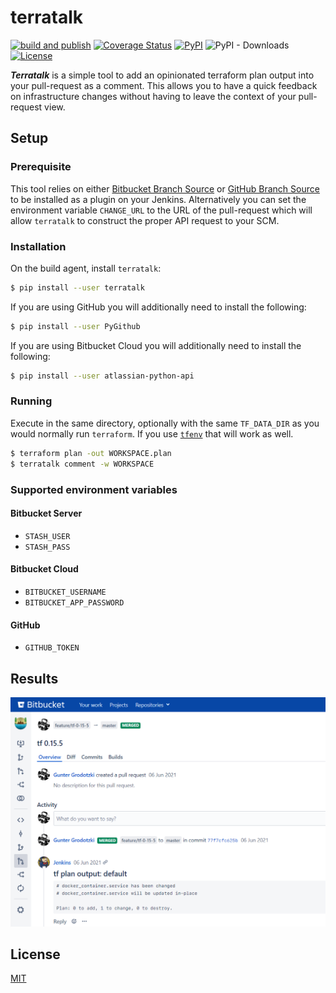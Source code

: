 # terratalk

[![build and publish](https://github.com/lifeofguenter/terratalk/actions/workflows/build-and-publish.yml/badge.svg)](https://github.com/lifeofguenter/terratalk/actions/workflows/build-and-publish.yml)
[![Coverage Status](https://coveralls.io/repos/github/lifeofguenter/terratalk/badge.svg)](https://coveralls.io/github/lifeofguenter/terratalk)
[![PyPI](https://img.shields.io/pypi/v/terratalk.svg)](https://pypi.org/project/terratalk/)
![PyPI - Downloads](https://img.shields.io/pypi/dm/terratalk)
[![License](https://img.shields.io/github/license/lifeofguenter/terratalk.svg)](LICENSE)

**_Terratalk_** is a simple tool to add an opinionated terraform plan output
into your pull-request as a comment. This allows you to have a quick feedback on
infrastructure changes without having to leave the context of your pull-request
view.

## Setup

### Prerequisite

This tool relies on either
[Bitbucket Branch Source](https://plugins.jenkins.io/cloudbees-bitbucket-branch-source/)
or [GitHub Branch Source](https://plugins.jenkins.io/github-branch-source/) to
be installed as a plugin on your Jenkins. Alternatively you can set the
environment variable `CHANGE_URL` to the URL of the pull-request which will
allow `terratalk` to construct the proper API request to your SCM.

### Installation

On the build agent, install `terratalk`:

```bash
$ pip install --user terratalk
```

If you are using GitHub you will additionally need to install the following:

```bash
$ pip install --user PyGithub
```

If you are using Bitbucket Cloud you will additionally need to install the following:

```bash
$ pip install --user atlassian-python-api
```

### Running

Execute in the same directory, optionally with the same `TF_DATA_DIR` as you
would normally run `terraform`. If you use
[`tfenv`](https://github.com/tfutils/tfenv) that will work as well.

```bash
$ terraform plan -out WORKSPACE.plan
$ terratalk comment -w WORKSPACE
```

### Supported environment variables

#### Bitbucket Server

* `STASH_USER`
* `STASH_PASS`

#### Bitbucket Cloud

* `BITBUCKET_USERNAME`
* `BITBUCKET_APP_PASSWORD`

#### GitHub

* `GITHUB_TOKEN`

## Results

![terratalk on Bitbucket Server](https://raw.githubusercontent.com/lifeofguenter/terratalk/main/docs/images/terratalk-on-bitbucket-server.png "terratalk on Bitbucket Server")

## License

[MIT](LICENSE)
